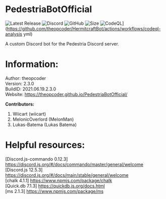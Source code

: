 # PedestriaBotOfficial
![Latest Release](https://img.shields.io/github/v/release/theopcoder/PedestriaBotOfficial?style=for-the-badge&include_prereleases) 
![Discord](https://img.shields.io/badge/Discord-TheMLGDude%232177-green?style=for-the-badge) 
![GitHub](https://img.shields.io/badge/GitHub-theopcoder-green?style=for-the-badge) 
![Size](https://img.shields.io/github/repo-size/theopcoder/PedestriaBotOfficial?style=for-the-badge) 
![CodeQL](https://github.com/theopcoder/PedestriaBotOfficial/actions/workflows/codeql-analysis.yml/badge.svg)](https://github.com/theopcoder/HermitcraftBot/actions/workflows/codeql-analysis yml)  

A custom Discord bot for the Pedestria Discord server.  

# Information:
Author: theopcoder  
Version: 2.3.0   
BuildID: 2021.06.19.2.3.0  
Website: https://theopcoder.github.io/PedestriaBotOfficial/  

**Contributors:**
1. Wiicart (wiicart)  
2. MelonicOverlord (MelonMan)  
3. Lukas-Batema (Lukas Batema)  

# Helpful resources:
[Discord.js-commando 0.12.3] https://discord.js.org/#/docs/commando/master/general/welcome  
[Discord.js 12.5.3] https://discord.js.org/#/docs/main/stable/general/welcome  
[chalk 4.1.1] https://www.npmjs.com/package/chalk  
[Quick.db 7.1.3] https://quickdb.js.org/docs.html  
[ms 2.1.3] https://www.npmjs.com/package/ms  
